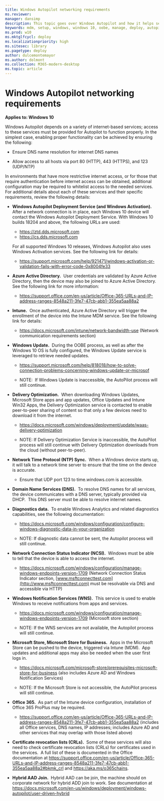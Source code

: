 ```yaml
---
title: Windows Autopilot networking requirements
ms.reviewer: 
manager: dansimp
description: This topic goes over Windows Autopilot and how it helps setup OOBE Windows 10 devices.
keywords: mdm, setup, windows, windows 10, oobe, manage, deploy, autopilot, ztd, zero-touch, partner, msfb, intune
ms.prod: w10
ms.mktglfcycl: deploy
ms.localizationpriority: high
ms.sitesec: library
ms.pagetype: deploy
author: dulcemontemayor
ms.author: dolmont
ms.collection: M365-modern-desktop
ms.topic: article
---
```



# Windows Autopilot networking requirements

**Applies to: Windows 10**

Windows Autopilot depends on a variety of internet-based services; access to these services must be provided for Autopilot to function properly. In the simplest case, enabling proper functionality can be achieved by ensuring the following:

-   Ensure DNS name resolution for internet DNS names

-   Allow access to all hosts via port 80 (HTTP), 443 (HTTPS), and 123 (UDP/NTP)

In environments that have more restrictive internet access, or for those that require authentication before internet access can be obtained, additional configuration may be required to whitelist access to the needed services. For additional details about each of these services and their specific requirements, review the following details:

-   **Windows Autopilot Deployment Service (and Windows Activation).**  After a network connection is in place, each Windows 10 device will contact the Windows Autopilot Deployment Service.  With Windows 10 builds 18204 and above, the following URLs are used:

    -   https://ztd.dds.microsoft.com
    -   https://cs.dds.microsoft.com
    
    For all supported Windows 10 releases, Windows Autopilot also uses Windows Activation services. See the following link for details:

    -   <https://support.microsoft.com/help/921471/windows-activation-or-validation-fails-with-error-code-0x8004fe33>

-   **Azure Active Directory.**  User credentials are validated by Azure Active Directory, then the device may also be joined to Azure Active Directory. See the following link for more information:

    -   <https://support.office.com/en-us/article/Office-365-URLs-and-IP-address-ranges-8548a211-3fe7-47cb-abb1-355ea5aa88a2>

-   **Intune.**  Once authenticated, Azure Active Directory will trigger the enrollment of the device into the Intune MDM service. See the following link for details:

    -   <https://docs.microsoft.com/intune/network-bandwidth-use> (Network communication requirements section)

-   **Windows Update.**  During the OOBE process, as well as after the Windows 10 OS is fully configured, the Windows Update service is leveraged to retrieve needed updates.

    -   <https://support.microsoft.com/help/818018/how-to-solve-connection-problems-concerning-windows-update-or-microsof>

    -   NOTE:  If Windows Update is inaccessible, the AutoPilot process will still continue.

-   **Delivery Optimization.**  When downloading Windows Updates, Microsoft Store apps and app updates, Office Updates and Intune Win32 Apps, the Delivery Optimization service is contacted to enable peer-to-peer sharing of content so that only a few devices need to download it from the internet.

    -   <https://docs.microsoft.com/windows/deployment/update/waas-delivery-optimization>

    -   NOTE: If Delivery Optimization Service is inaccessible, the AutoPilot process will still continue with Delivery Optimization downloads from the cloud (without peer-to-peer).

-   **Network Time Protocol (NTP) Sync.**  When a Windows device starts up, it will talk to a network time server to ensure that the time on the device is accurate.

    -   Ensure that UDP port 123 to time.windows.com is accessible.

-   **Domain Name Services (DNS).**  To resolve DNS names for all services, the device communicates with a DNS server, typically provided via DHCP.  This DNS server must be able to resolve internet names.

-   **Diagnostics data.**  To enable Windows Analytics and related diagnostics capabilities, see the following documentation:

    -   <https://docs.microsoft.com/windows/configuration/configure-windows-diagnostic-data-in-your-organization>

    -   NOTE: If diagnostic data cannot be sent, the Autopilot process will still continue.

-   **Network Connection Status Indicator (NCSI).**  Windows must be able to tell that the device is able to access the internet.

    -   <https://docs.microsoft.com/windows/configuration/manage-windows-endpoints-version-1709> (Network Connection Status Indicator section, [www.msftconnecttest.com](http://www.msftconnecttest.com) must be resolvable via DNS and accessible via HTTP)

-   **Windows Notification Services (WNS).**  This service is used to enable Windows to receive notifications from apps and services.

    -   <https://docs.microsoft.com/windows/configuration/manage-windows-endpoints-version-1709> (Microsoft store section)

    -   NOTE: If the WNS services are not available, the Autopilot process will still continue.

-   **Microsoft Store, Microsoft Store for Business.**  Apps in the Microsoft Store can be pushed to the device, triggered via Intune (MDM).  App updates and additional apps may also be needed when the user first logs in.

    -   <https://docs.microsoft.com/microsoft-store/prerequisites-microsoft-store-for-business> (also includes Azure AD and Windows Notification Services)

    -   NOTE: If the Microsoft Store is not accessible, the AutoPilot process will still continue.

-   **Office 365.**  As part of the Intune device configuration, installation of Office 365 ProPlus may be required.

    -   <https://support.office.com/en-us/article/Office-365-URLs-and-IP-address-ranges-8548a211-3fe7-47cb-abb1-355ea5aa88a2> (includes all Office services, DNS names, IP addresses; includes Azure AD and other services that may overlap with those listed above)

-   **Certificate revocation lists (CRLs).**  Some of these services will also need to check certificate revocation lists (CRLs) for certificates used in the services.  A full list of these is documented in the Office documentation at <https://support.office.com/en-us/article/Office-365-URLs-and-IP-address-ranges-8548a211-3fe7-47cb-abb1-355ea5aa88a2#bkmk_crl> and <https://aka.ms/o365chains>.

-   **Hybrid AAD Join.**  Hybrid AAD can be join, the machine should on corporate network for hybrid ADD join to work. See documentation at <https://docs.microsoft.com/en-us/windows/deployment/windows-autopilot/user-driven-hybrid>
